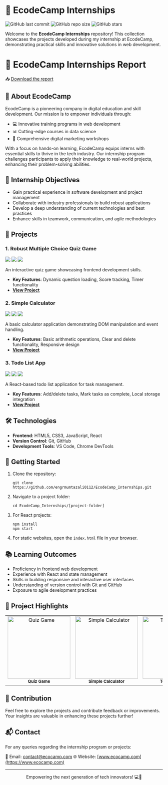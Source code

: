 # 🚀 EcodeCamp Internships

![GitHub last commit](https://img.shields.io/github/last-commit/engrmumtazali0112/EcodeCamp_Internships)
![GitHub repo size](https://img.shields.io/github/repo-size/engrmumtazali0112/EcodeCamp_Internships)
![GitHub stars](https://img.shields.io/github/stars/engrmumtazali0112/EcodeCamp_Internships?style=social)

Welcome to the **EcodeCamp Internships** repository! This collection showcases the projects developed during my internship at EcodeCamp, demonstrating practical skills and innovative solutions in web development.

# 📄 EcodeCamp Internships Report

📥 [Download the report](https://github.com/engrmumtazali0112/EcodeCamp_Internships/raw/main/EcodeCamp%20Internship%20Report.pdf)


## 🏢 About EcodeCamp

EcodeCamp is a pioneering company in digital education and skill development. Our mission is to empower individuals through:

- 💻 Innovative training programs in web development
- 📊 Cutting-edge courses in data science
- 📱 Comprehensive digital marketing workshops

With a focus on hands-on learning, EcodeCamp equips interns with essential skills to thrive in the tech industry. Our internship program challenges participants to apply their knowledge to real-world projects, enhancing their problem-solving abilities.

## 🎯 Internship Objectives

- Gain practical experience in software development and project management
- Collaborate with industry professionals to build robust applications
- Develop a deep understanding of current technologies and best practices
- Enhance skills in teamwork, communication, and agile methodologies

## 📂 Projects

### 1. Robust Multiple Choice Quiz Game
<img src="https://img.shields.io/badge/HTML5-E34F26?style=for-the-badge&logo=html5&logoColor=white" /> <img src="https://img.shields.io/badge/CSS3-1572B6?style=for-the-badge&logo=css3&logoColor=white" /> <img src="https://img.shields.io/badge/JavaScript-F7DF1E?style=for-the-badge&logo=javascript&logoColor=black" />

An interactive quiz game showcasing frontend development skills.
- **Key Features**: Dynamic question loading, Score tracking, Timer functionality
- **[View Project](https://github.com/engrmumtazali0112/EcodeCamp_Internships/tree/main/Robust-Multiple-Choice-Quiz-Game)**

### 2. Simple Calculator
<img src="https://img.shields.io/badge/HTML5-E34F26?style=for-the-badge&logo=html5&logoColor=white" /> <img src="https://img.shields.io/badge/CSS3-1572B6?style=for-the-badge&logo=css3&logoColor=white" /> <img src="https://img.shields.io/badge/JavaScript-F7DF1E?style=for-the-badge&logo=javascript&logoColor=black" />

A basic calculator application demonstrating DOM manipulation and event handling.
- **Key Features**: Basic arithmetic operations, Clear and delete functionality, Responsive design
- **[View Project](https://github.com/engrmumtazali0112/EcodeCamp_Internships/tree/main/simple-calculator)**

### 3. Todo List App
<img src="https://img.shields.io/badge/React-20232A?style=for-the-badge&logo=react&logoColor=61DAFB" /> <img src="https://img.shields.io/badge/CSS3-1572B6?style=for-the-badge&logo=css3&logoColor=white" /> <img src="https://img.shields.io/badge/JavaScript-F7DF1E?style=for-the-badge&logo=javascript&logoColor=black" />

A React-based todo list application for task management.
- **Key Features**: Add/delete tasks, Mark tasks as complete, Local storage integration
- **[View Project](https://github.com/engrmumtazali0112/EcodeCamp_Internships/tree/main/todo_lista_app)**

## 🛠️ Technologies

- **Frontend**: HTML5, CSS3, JavaScript, React
- **Version Control**: Git, GitHub
- **Development Tools**: VS Code, Chrome DevTools

## 🚀 Getting Started

1. Clone the repository:
   ```
   git clone https://github.com/engrmumtazali0112/EcodeCamp_Internships.git
   ```

2. Navigate to a project folder:
   ```
   cd EcodeCamp_Internships/[project-folder]
   ```

3. For React projects:
   ```
   npm install
   npm start
   ```

4. For static websites, open the `index.html` file in your browser.

## 📚 Learning Outcomes

- Proficiency in frontend web development
- Experience with React and state management
- Skills in building responsive and interactive user interfaces
- Understanding of version control with Git and GitHub
- Exposure to agile development practices

## 🌟 Project Highlights

<table>
  <tr>
    <td align="center"><img src="https://github.com/engrmumtazali0112/EcodeCamp_Internships/raw/main/Robust-Multiple-Choice-Quiz-Game/screenshot.png" width="200px" alt="Quiz Game"/><br /><sub><b>Quiz Game</b></sub></td>
    <td align="center"><img src="https://github.com/engrmumtazali0112/EcodeCamp_Internships/raw/main/simple-calculator/screenshot.png" width="200px" alt="Simple Calculator"/><br /><sub><b>Simple Calculator</b></sub></td>
    <td align="center"><img src="https://github.com/engrmumtazali0112/EcodeCamp_Internships/raw/main/todo_lista_app/screenshot.png" width="200px" alt="Todo List App"/><br /><sub><b>Todo List App</b></sub></td>
  </tr>
</table>

## 🤝 Contribution

Feel free to explore the projects and contribute feedback or improvements. Your insights are valuable in enhancing these projects further!

## 📬 Contact

For any queries regarding the internship program or projects:

📧 Email: [contact@ecocamp.com](mailto:contact@ecocamp.com)
🌐 Website: [www.ecocamp.com](https://www.ecocamp.com)

---

<p align="center">Empowering the next generation of tech innovators! 💻🌱</p>
